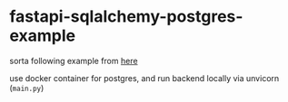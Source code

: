 # fastapi-sqlalchemy-postgres-example


sorta following example from [here](https://ahmed-nafies.medium.com/fastapi-with-sqlalchemy-postgresql-and-alembic-and-of-course-docker-f2b7411ee396)

use docker container for postgres, and run backend locally via unvicorn (`main.py`)